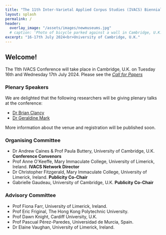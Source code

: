```yaml
---
title: "The 11th Inter-Varietal Applied Corpus Studies (IVACS) Biennial Conference"
layout: splash
permalink: /
header:
  overlay_image: "/assets/images/newmuseums.jpg"
  # caption: 'Photo of bicycle parked against a wall in Cambridge, U.K.'
excerpt: "16-17th July 2024<br>University of Cambridge, U.K."
---
```


## Welcome!

The 11th IVACS Conference will take place in Cambridge, U.K. on Tuesday 16th and Wednesday 17th July 2024.
Please see the _[Call for Papers](/cfp)_


### Plenary Speakers

We are delighted that the following researchers will be giving plenary talks at the conference:

* [Dr Brian Clancy](https://www.mic.ul.ie/staff/276-brian-clancy)
* [Dr Geraldine Mark](https://profiles.cardiff.ac.uk/staff/markg2)

More information about the venue and registration will be published soon.


### Organising Committee

* Dr Andrew Caines & Prof Paula Buttery, University of Cambridge, U.K. **Conference Convenors**
* Prof Anne O'Keeffe, Mary Immaculate College, University of Limerick, Ireland. **IVACS Network Director**
* Dr Christopher Fitzgerald, Mary Immaculate College, University of Limerick, Ireland. **Publicity Co-Chair**
* Gabrielle Gaudeau, University of Cambridge, U.K. **Publicity Co-Chair**


### Advisory Committee

* Prof Fiona Farr, University of Limerick, Ireland.
* Prof Eric Friginal, The Hong Kong Polytechnic University.
* Prof Dawn Knight, Cardiff University, U.K.
* Prof Pascual Pérez-Paredes, Universidad de Murcia, Spain.
* Dr Elaine Vaughan, University of Limerick, Ireland.
